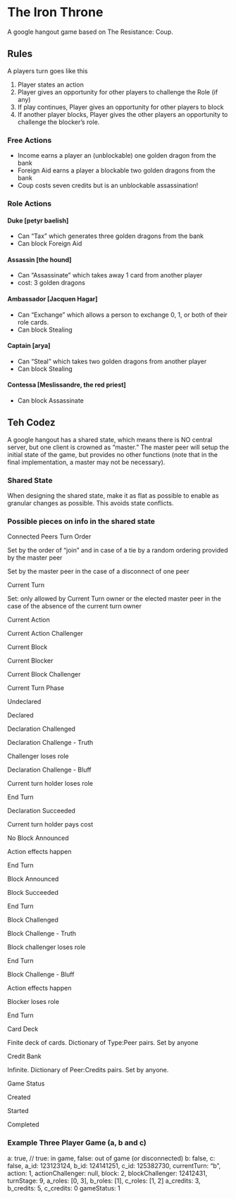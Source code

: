 # The Iron Throne
A google hangout game based on The Resistance: Coup.

## Rules
A players turn goes like this
1. Player states an action
2. Player gives an opportunity for other players to challenge the Role (if any)
3. If play continues, Player gives an opportunity for other players to block
4. If another player blocks, Player gives the other players an opportunity to challenge the blocker’s role.

### Free Actions
* Income earns a player an (unblockable) one golden dragon from the bank
* Foreign Aid earns a player a blockable two golden dragons from the bank
* Coup costs seven credits but is an unblockable assassination!

### Role Actions

#### Duke [petyr baelish]
* Can “Tax” which generates three golden dragons from the bank
* Can block Foreign Aid

#### Assassin [the hound]
* Can “Assassinate” which takes away 1 card from another player
* cost: 3 golden dragons

#### Ambassador [Jacquen Hagar]
* Can “Exchange” which allows a person to exchange 0, 1, or both of their role cards.
* Can block Stealing

#### Captain [arya]
* Can “Steal” which takes two golden dragons from another player
* Can block Stealing

#### Contessa [Meslissandre, the red priest]
* Can block Assassinate


## Teh Codez
A google hangout has a shared state, which means there is NO central server, but one client is crowned as “master.”  The master peer will setup the initial state of the game, but provides no other functions (note that in the final implementation, a master may not be necessary).

### Shared State
When designing the shared state, make it as flat as possible to enable as granular changes as possible.  This avoids state conflicts.

### Possible pieces on info in the shared state
Connected Peers Turn Order

Set by the order of “join” and in case of a tie by a random ordering provided by the master peer

Set by the master peer in the case of a disconnect of one peer

Current Turn

Set: only allowed by Current Turn owner or the elected master peer in the case of the absence of the current turn owner

Current Action

Current Action Challenger

Current Block

Current Blocker

Current Block Challenger

Current Turn Phase

Undeclared

Declared

Declaration Challenged

Declaration Challenge - Truth

Challenger loses role

Declaration Challenge - Bluff

Current turn holder loses role

End Turn

Declaration Succeeded

Current turn holder pays cost

No Block Announced

Action effects happen

End Turn

Block Announced

Block Succeeded

End Turn

Block Challenged

Block Challenge - Truth

Block challenger loses role

End Turn

Block Challenge - Bluff

Action effects happen

Blocker loses role

End Turn

Card Deck

Finite deck of cards.  Dictionary of Type:Peer pairs.  Set by anyone

Credit Bank

Infinite.  Dictionary of Peer:Credits pairs.  Set by anyone.

Game Status

Created

Started

Completed

### Example Three Player Game (a, b and c)

a: true, // true: in game, false: out of game (or disconnected)
b: false,
c: false,
a_id: 123123124,
b_id: 124141251,
c_id: 125382730,
currentTurn: “b”,
action: 1,
actionChallenger: null,
block: 2,
blockChallenger: 12412431,
turnStage: 9,
a_roles: [0, 3],
b_roles: [1],
c_roles: [1, 2]
a_credits: 3,
b_credits: 5,
c_credits: 0
gameStatus: 1
